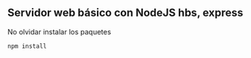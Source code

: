 ## Servidor web básico con NodeJS hbs, express

No olvidar instalar los paquetes


```
npm install 
```
